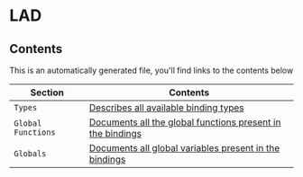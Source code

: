 # LAD

## Contents

This is an automatically generated file, you'll find links to the contents below

| Section | Contents |
| --- | --- |
| `Types` | [Describes all available binding types](./lad/types.md) |
| `Global Functions` | [Documents all the global functions present in the bindings](./lad/functions.md) |
| `Globals` | [Documents all global variables present in the bindings](./lad/globals.md) |